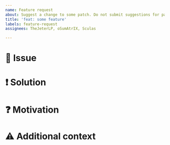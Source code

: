```yaml
---
name: Feature request
about: Suggest a change to some patch. Do not submit suggestions for patches here.
title: 'feat: some feature'
labels: feature-request
assignees: TheJeterLP, oSumAtrIX, Sculas

---
```


# 🐞 Issue

<!-- Explain here, what the current problem is and why it lead you to request a feature change -->

# ❗ Solution

<!-- Explain how your current issue can be solved -->

# ❓ Motivation

<!-- Explain why your feature should be considered -->

# ⚠ Additional context

<!-- Add any other context or screenshots about the feature request here -->
